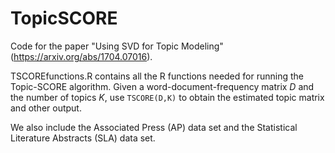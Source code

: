# TopicSCORE
Code for the paper "Using SVD for Topic Modeling" (https://arxiv.org/abs/1704.07016).

TSCOREfunctions.R contains all the R functions needed for running the Topic-SCORE algorithm. Given a word-document-frequency matrix $D$ and the number of topics $K$, use $\texttt{TSCORE(D,K)}$ to obtain the estimated topic matrix and other output.    

We also include the Associated Press (AP) data set and the Statistical Literature Abstracts (SLA) data set. 

